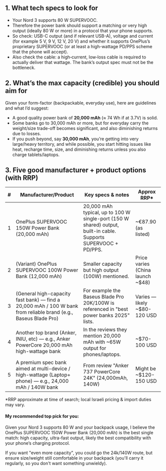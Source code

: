  ## 1. What tech specs to look for
 
* Your Nord 3 supports 80 W SUPERVOOC.  
* Therefore the power bank should support a matching or very high output (ideally 80 W or more) in a protocol that your phone supports.
* So check: USB-C output (and if relevant USB-A), voltage and current (for example 5 V, 9 V, 12 V, 20 V) and whether it supports OnePlus’s proprietary SUPERVOOC (or at least a high-wattage PD/PPS scheme that the phone will accept).
* Also check the cable: a high‐current, low‐loss cable is required to actually deliver that wattage. The bank’s output spec must not be the bottleneck.


## 2. What’s the max capacity (credible) you should aim for

Given your form-factor (backpackable, everyday use), here are guidelines and what I’d suggest:

* A good quality power bank of **20,000 mAh** (≈ 74 Wh if at 3.7V) is solid.
* Some banks go to 30,000 mAh or more, but for everyday carry the weight/size trade-off becomes significant, and also diminishing returns due to losses.
 * If you push beyond, say **30,000 mAh**, you’re getting into very large/heavy territory, and while possible, you start hitting issues like heat, recharge time, size, and diminishing returns unless you also charge tablets/laptops.

## 3. Five good manufacturer + product options (with RRP)

| # | Manufacturer/Product                                                                                            | Key specs & notes                                                                                                                 | Approx RRP*                              |
| - | --------------------------------------------------------------------------------------------------------------- | --------------------------------------------------------------------------------------------------------------------------------- | ---------------------------------------- |
| 1 | OnePlus SUPERVOOC 150W Power Bank (20,000 mAh)                                                                  | 20,000 mAh typical, up to 100 W single-port (150 W shared) output, built-in cable. Supports SUPERVOOC + PD/PPS. | ~€87.90 (as listed) |
| 2 | (Variant) OnePlus SUPERVOOC 100W Power Bank (12,000 mAh)                                                        | Smaller capacity but high output (100W) mentioned.                                                           | Price varies (China launch ~$48)         |
| 3 | (General high-capacity fast bank) — find a 20,000 mAh / 100 W bank from reliable brand (e.g., Baseus Blade Pro) | For example the Baseus Blade Pro 20K/100W is referenced in "best power banks 2025" lists.                        | Varies — likely ~$80-120 USD             |
| 4 | Another top brand (Anker, INIU, etc) — e.g., Anker PowerCore 20,000 mAh high-wattage bank                       | In the reviews they mention 20,000 mAh with ~65W output for phones/laptops.                                      | ~$70-100 USD                             |
| 5 | A premium spec bank aimed at multi-device / high-wattage (Laptop+ phone) — e.g., 24,000 mAh / 140W bank         | From review "Anker 737 PowerCore 24K" (24,000mAh, 140W)                                                          | Might be ~$120-150 USD                   |

*RRP approximate at time of search; local Israeli pricing & import duties may vary.

#### My recommended top pick for you:

Given your Nord 3 supports 80 W and your backpack usage, I believe the OnePlus SUPERVOOC 150W Power Bank (20,000 mAh) is the best single match: high capacity, ultra-fast output, likely the best compatibility with your phone’s charging protocol.

If you want "even more capacity", you could go the 24k/140W route, but ensure size/weight still comfortable in your backpack (you'll carry it regularly, so you don't want something unwieldy).
